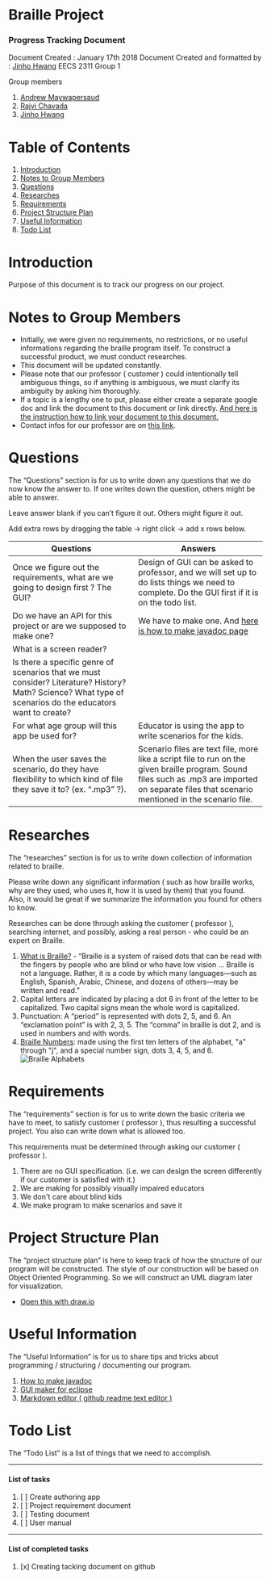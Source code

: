 # Braille Project
### Progress Tracking Document
Document Created : January 17th 2018
Document Created and formatted by : [Jinho Hwang](https://github.com/DandyEnders)
EECS 2311 Group 1

Group members
1. [Andrew Maywapersaud](https://github.com/persaud87)
2. [Rajvi Chavada](https://github.com/rajvichavada)
3. [Jinho Hwang](https://github.com/DandyEnders)

# Table of Contents
1. [Introduction](#Introduction)
2. [Notes to Group Members](#Notes_to_Group_Members)
3. [Questions](#Questions)
4. [Researches](#Researches)
5. [Requirements](#Requirements)
6. [Project Structure Plan](#Project_Structure_Plan)
7. [Useful Information](#Useful_Information)
8. [Todo List](#Todo_List)

# Introduction
Purpose of this document is to track our progress on our project.

# Notes to Group Members
- Initially, we were given no requirements, no restrictions, or no useful informations regarding the braille program itself. To construct a successful product, we must conduct researches. 
- This document will be updated constantly.
- Please note that our professor ( customer ) could intentionally tell ambiguous things, so if anything is ambiguous, we must clarify its ambiguity by asking him thoroughly.
- If a topic is a lengthy one to put, please either create a separate google doc and link the document to this document or link directly.  [And here is the instruction how to link your document to this document.](https://docs.google.com/document/d/1DfhXRIQdrxzRiRgt-cYo2Zj-vKfTUzwrMwbMpkG6Hac/edit?usp=sharing)
- Contact infos for our professor are on [this link](https://wiki.eecs.yorku.ca/course_archive/2017-18/W/2311/contact).

# Questions
The “Questions” section is for us to write down any questions that we do now know the answer to. If one writes down the question, others might be able to answer. 

Leave answer blank if you can’t figure it out. Others might figure it out.

Add extra rows by dragging the table -> right click -> add x rows below.

| Questions | Answers |
| ---       |  ---     |
|Once we figure out the requirements, what are we going to design first ? The GUI? |Design of GUI can be asked to professor, and we will set up to do lists things we need to complete. Do the GUI first if it is on the todo list. | 
|Do we have an API for this project or are we supposed to make one?| We have to make one. And [here is how to make javadoc page](https://www.youtube.com/watch?v=Hx-8BD_Osdw)|
|What is a screen reader?| |
|Is there a specific genre of scenarios that we must consider? Literature? History? Math? Science? What type of scenarios do the educators want to create?| |
|For what age group will this app be used for?|Educator is using the app to write scenarios for the kids.|
|When the user saves the scenario, do they have flexibility to which kind of file they save it to? (ex. “.mp3” ?).| Scenario files are text file, more like a script file to run on the given braille program. Sound files such as .mp3 are imported on separate files that scenario mentioned in the scenario file.|
# Researches
The “researches” section is for us to write down collection of information related to braille.

Please write down any significant information ( such as how braille works, why are they used, who uses it, how it is used by them) that you found. Also, it would be great if we summarize the information you found for others to know.

Researches can be done through asking the customer ( professor ), searching internet, and possibly, asking a real person - who could be an expert on Braille.

1. [What is Braille?](http://www.afb.org/info/living-with-vision-loss/braille/what-is-braille/123) - “Braille is a system of raised dots that can be read with the fingers by people who are blind or who have low vision … Braille is not a language. Rather, it is a code by which many languages—such as English, Spanish, Arabic, Chinese, and dozens of others—may be written and read.”
2. Capital letters are indicated by placing a dot 6 in front of the letter to be capitalized. Two capital signs mean the whole word is capitalized.
3. Punctuation: A “period” is represented with dots 2, 5, and 6. An “exclamation point” is with 2, 3, 5. The “comma” in braille is dot 2, and is used in numbers and with words.
4. [Braille Numbers](http://braillebug.afb.org/braille_deciphering.asp): made using the first ten letters of the alphabet, "a" through "j", and a special number sign, dots 3, 4, 5, and 6.
![Braille Alphabets](https://i.imgur.com/LYw8eCb.png)
# Requirements
The “requirements” section is for us to write down the basic criteria we have to meet, to satisfy customer ( professor ), thus resulting a successful project. You also can write down what is allowed too.

This requirements must be determined through asking our customer ( professor ).

1. There are no GUI specification. (i.e. we can design the screen differently if our customer is satisfied with it.)
2. We are making for possibly visually impaired educators
3. We don't care about blind kids
4. We make program to make scenarios and save it
# Project Structure Plan
The “project structure plan” is here to keep track of how the structure of our program will be constructed. The style of our construction will be based on Object Oriented Programming. So we will construct an UML diagram later for visualization.

- [Open this with draw.io](https://www.draw.io/#HDandyEnders%2FBraille-Project%2Fmaster%2FUntitled%20Diagram.xml)

# Useful Information
The “Useful Information” is for us to share tips and tricks about programming / structuring / documenting our program.

1. [How to make javadoc](https://www.youtube.com/watch?v=Hx-8BD_Osdw)
2. [GUI maker for eclipse](https://www.eclipse.org/windowbuilder/)
3. [Markdown editor ( github readme text editor )](https://dillinger.io/)
# Todo List
The “Todo List” is a list of things that we need to accomplish.

-----------------------------------------------
#### List of tasks
1. [ ] Create authoring app
2. [ ] Project requirement document
3. [ ] Testing document
4. [ ] User manual

----------------------------------------------
#### List of completed tasks
1. [x] Creating tacking document on github



